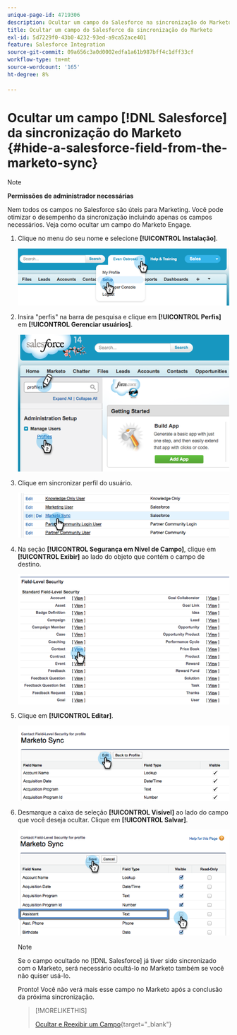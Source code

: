 ```yaml
---
unique-page-id: 4719306
description: Ocultar um campo do Salesforce na sincronização do Marketo - Documentação do Marketo - Documentação do produto
title: Ocultar um campo do Salesforce da sincronização do Marketo
exl-id: 5d7229f0-43b0-4232-93ed-a9ca52ace401
feature: Salesforce Integration
source-git-commit: 09a656c3a0d0002edfa1a61b987bff4c1dff33cf
workflow-type: tm+mt
source-wordcount: '165'
ht-degree: 8%

---
```


# Ocultar um campo [!DNL Salesforce] da sincronização do Marketo {#hide-a-salesforce-field-from-the-marketo-sync}

>[!NOTE]
>
>**Permissões de administrador necessárias**

Nem todos os campos no Salesforce são úteis para Marketing. Você pode otimizar o desempenho da sincronização incluindo apenas os campos necessários. Veja como ocultar um campo do Marketo Engage.

1. Clique no menu do seu nome e selecione **[!UICONTROL Instalação]**.

   ![](assets/image2015-6-30-15-3a11-3a23.png)

1. Insira &quot;perfis&quot; na barra de pesquisa e clique em **[!UICONTROL Perfis]** em **[!UICONTROL Gerenciar usuários]**.

   ![](assets/image2015-6-30-15-3a12-3a46.png)

1. Clique em sincronizar perfil do usuário.

   ![](assets/image2015-6-30-15-3a17-3a38.png)

1. Na seção **[!UICONTROL Segurança em Nível de Campo]**, clique em **[!UICONTROL Exibir]** ao lado do objeto que contém o campo de destino.

   ![](assets/image2015-6-30-15-3a24-3a32.png)

1. Clique em **[!UICONTROL Editar]**.

   ![](assets/image2015-6-30-15-3a25-3a42.png)

1. Desmarque a caixa de seleção **[!UICONTROL Visível]** ao lado do campo que você deseja ocultar. Clique em **[!UICONTROL Salvar]**.

   ![](assets/image2015-6-30-15-3a27-3a16.png)

   >[!NOTE]
   >
   >Se o campo ocultado no [!DNL Salesforce] já tiver sido sincronizado com o Marketo, será necessário ocultá-lo no Marketo também se você não quiser usá-lo.

   Pronto! Você não verá mais esse campo no Marketo após a conclusão da próxima sincronização.

   >[!MORELIKETHIS]
   >
   >[Ocultar e Reexibir um Campo](/help/marketo/product-docs/administration/field-management/hide-and-unhide-a-field.md){target="_blank"}
